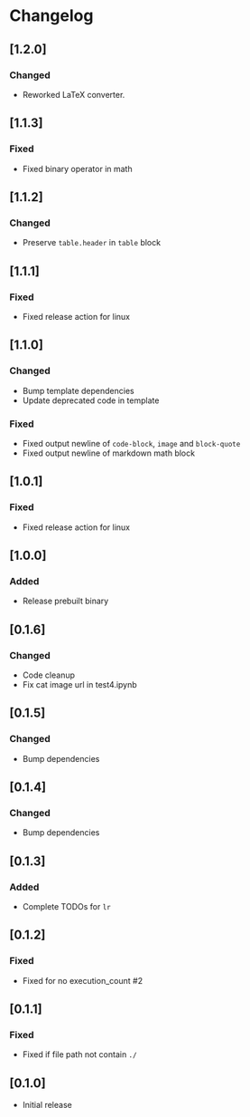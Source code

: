 # Changelog

## [1.2.0]

### Changed

- Reworked LaTeX converter.

## [1.1.3]

### Fixed

- Fixed binary operator in math

## [1.1.2]

### Changed

- Preserve `table.header` in `table` block

## [1.1.1]

### Fixed

- Fixed release action for linux

## [1.1.0]

### Changed

- Bump template dependencies
- Update deprecated code in template

### Fixed

- Fixed output newline of `code-block`, `image` and `block-quote`
- Fixed output newline of markdown math block

## [1.0.1]

### Fixed

- Fixed release action for linux

## [1.0.0]

### Added

- Release prebuilt binary

## [0.1.6]

### Changed

- Code cleanup
- Fix cat image url in test4.ipynb

## [0.1.5]

### Changed

- Bump dependencies

## [0.1.4]

### Changed

- Bump dependencies

## [0.1.3]

### Added

- Complete TODOs for `lr`

## [0.1.2]

### Fixed

- Fixed for no execution_count #2

## [0.1.1]

### Fixed

- Fixed if file path not contain `./`

## [0.1.0]

- Initial release
